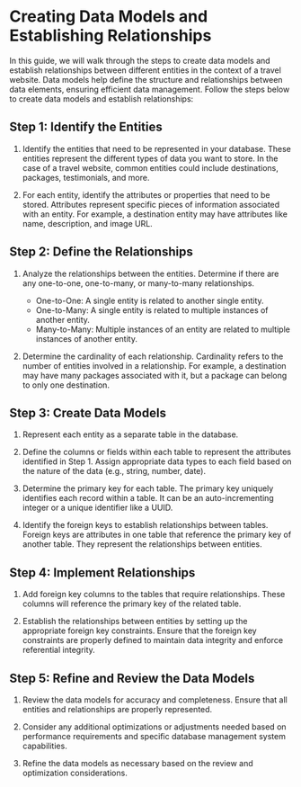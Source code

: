 # Creating Data Models and Establishing Relationships

In this guide, we will walk through the steps to create data models and establish relationships between different entities in the context of a travel website. Data models help define the structure and relationships between data elements, ensuring efficient data management. Follow the steps below to create data models and establish relationships:

## Step 1: Identify the Entities

1. Identify the entities that need to be represented in your database. These entities represent the different types of data you want to store. In the case of a travel website, common entities could include destinations, packages, testimonials, and more.

2. For each entity, identify the attributes or properties that need to be stored. Attributes represent specific pieces of information associated with an entity. For example, a destination entity may have attributes like name, description, and image URL.

## Step 2: Define the Relationships

1. Analyze the relationships between the entities. Determine if there are any one-to-one, one-to-many, or many-to-many relationships.

   - One-to-One: A single entity is related to another single entity.
   - One-to-Many: A single entity is related to multiple instances of another entity.
   - Many-to-Many: Multiple instances of an entity are related to multiple instances of another entity.

2. Determine the cardinality of each relationship. Cardinality refers to the number of entities involved in a relationship. For example, a destination may have many packages associated with it, but a package can belong to only one destination.

## Step 3: Create Data Models

1. Represent each entity as a separate table in the database.

2. Define the columns or fields within each table to represent the attributes identified in Step 1. Assign appropriate data types to each field based on the nature of the data (e.g., string, number, date).

3. Determine the primary key for each table. The primary key uniquely identifies each record within a table. It can be an auto-incrementing integer or a unique identifier like a UUID.

4. Identify the foreign keys to establish relationships between tables. Foreign keys are attributes in one table that reference the primary key of another table. They represent the relationships between entities.

## Step 4: Implement Relationships

1. Add foreign key columns to the tables that require relationships. These columns will reference the primary key of the related table.

2. Establish the relationships between entities by setting up the appropriate foreign key constraints. Ensure that the foreign key constraints are properly defined to maintain data integrity and enforce referential integrity.

## Step 5: Refine and Review the Data Models

1. Review the data models for accuracy and completeness. Ensure that all entities and relationships are properly represented.

2. Consider any additional optimizations or adjustments needed based on performance requirements and specific database management system capabilities.

3. Refine the data models as necessary based on the review and optimization considerations.

